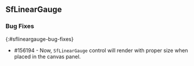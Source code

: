 ## SfLinearGauge

### Bug Fixes
{:#sflineargauge-bug-fixes}

* \#156194 - Now, `SfLinearGauge` control will render with proper size when placed in the canvas panel.

